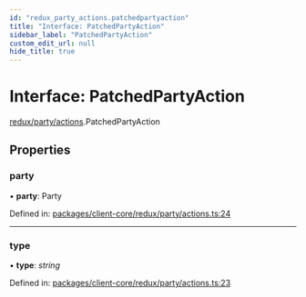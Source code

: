 ```yaml
---
id: "redux_party_actions.patchedpartyaction"
title: "Interface: PatchedPartyAction"
sidebar_label: "PatchedPartyAction"
custom_edit_url: null
hide_title: true
---
```


# Interface: PatchedPartyAction

[redux/party/actions](../modules/redux_party_actions.md).PatchedPartyAction

## Properties

### party

• **party**: Party

Defined in: [packages/client-core/redux/party/actions.ts:24](https://github.com/xr3ngine/xr3ngine/blob/66a84a950/packages/client-core/redux/party/actions.ts#L24)

___

### type

• **type**: *string*

Defined in: [packages/client-core/redux/party/actions.ts:23](https://github.com/xr3ngine/xr3ngine/blob/66a84a950/packages/client-core/redux/party/actions.ts#L23)
